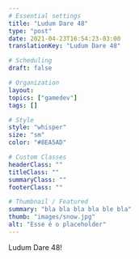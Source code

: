 ```yaml
---
# Essential settings
title: "Ludum Dare 48"
type: "post"
date: 2021-04-23T16:54:23-03:00
translationKey: "Ludum Dare 48"

# Scheduling
draft: false

# Organization
layout:
topics: ["gamedev"]
tags: []

# Style
style: "whisper"
size: "sm"
color: "#8EA5AD"

# Custom Classes
headerClass: ""
titleClass: ""
summaryClass: ""
footerClass: ""

# Thumbnail / Featured
summary: "bla bla bla bla ble bla"
thumb: "images/snow.jpg"
alt: "Esse é o placeholder"
---
```


Ludum Dare 48!